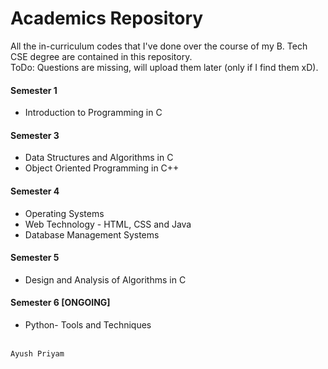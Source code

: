 # Academics Repository
All the in-curriculum codes that I've done over the course of my B. Tech CSE degree are contained in this repository.<br>
ToDo: Questions are missing, will upload them later (only if I find them xD).<br>
#### Semester 1
* Introduction to Programming in C
#### Semester 3
* Data Structures and Algorithms in C
* Object Oriented Programming in C++
#### Semester 4
* Operating Systems 
* Web Technology - HTML, CSS and Java
* Database Management Systems
#### Semester 5
* Design and Analysis of Algorithms in C
#### Semester 6 [ONGOING]
* Python- Tools and Techniques
<br>
<code>Ayush Priyam</code>
